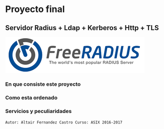 # Proyecto final 


## Servidor Radius + Ldap + Kerberos + Http + TLS
![freeradius](/img/freeradius.png)

### En que consiste este proyecto

### Como esta ordenado

### Servicios y peculiaridades



``Autor: Altair Fernandez Castro
  Curso: ASIX 2016-2017
``
